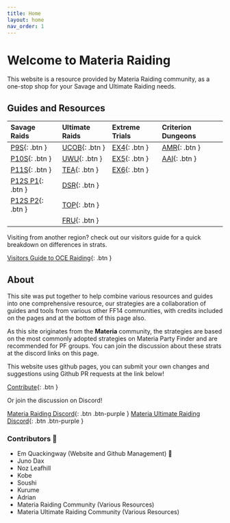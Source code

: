 ```yaml
---
title: Home
layout: home
nav_order: 1
---
```


# Welcome to Materia Raiding

This website is a resource provided by Materia Raiding community, as a one-stop shop for your Savage and Ultimate Raiding needs.

## Guides and Resources

| Savage Raids              | Ultimate Raids       | Extreme Trials     | Criterion Dungeons |
|:--------------------------|:---------------------|:-------------------|:-------------------|
|[P9S](/p9s){: .btn }       |[UCOB](/ucob){: .btn }|[EX4](/ex4){: .btn }|[AMR](/amr){: .btn }|
|[P10S](/p10s){: .btn }     |[UWU](/uwu){: .btn }  |[EX5](/ex5){: .btn }|[AAI](/aai){: .btn }|
|[P11S](/p11s){: .btn }     |[TEA](/tea){: .btn }  |[EX6](/ex6){: .btn }|                    |
|[P12S P1](/p12s-1){: .btn }|[DSR](/dsr){: .btn }  |                    |                    |
|[P12S P2](/p12s-2){: .btn }|[TOP](/top){: .btn }  |                    |                    |
|                           |[FRU](/fru){: .btn }  |                    |                    |

Visiting from another region? check out our visitors guide for a quick breakdown on differences in strats.

[Visitors Guide to OCE Raiding](/visitorsguide){: .btn } 

## About

This site was put together to help combine various resources and guides into one comprehensive resource, our strategies are a collaboration of guides and tools from various other FF14 communities, with credits included on the pages and at the bottom of this page also.

As this site originates from the **Materia** community, the strategies are based on the most commonly adopted strategies on Materia Party Finder and are recommended for PF groups. You can join the discussion about these strats at the discord links on this page.

This website uses github pages, you can submit your own changes and suggestions using Github PR requests at the link below!

[Contribute](https://github.com/materiaraiding/materiaraiding){: .btn }

Or join the discussion on Discord!

[Materia Raiding Discord](https://discord.gg/EySn5dRj65){: .btn .btn-purple }
[Materia Ultimate Raiding Discord](https://discord.gg/ArZz3b8PZV){: .btn .btn-purple }

### Contributors 📝
- Em Quackingway (Website and Github Management) 🦆
- Juno Dax
- Noz Leafhill
- Kobe
- Soushi
- Kurume
- Adrian
- Materia Raiding Community (Various Resources)
- Materia Ultimate Raiding Community (Various Resources)
